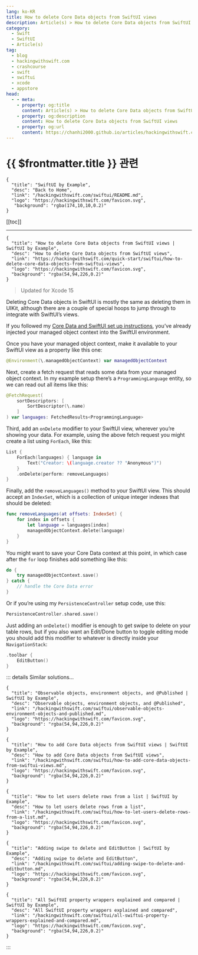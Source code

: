 ```yaml
---
lang: ko-KR
title: How to delete Core Data objects from SwiftUI views
description: Article(s) > How to delete Core Data objects from SwiftUI views
category:
  - Swift
  - SwiftUI
  - Article(s)
tag: 
  - blog
  - hackingwithswift.com
  - crashcourse
  - swift
  - swiftui
  - xcode
  - appstore
head:
  - - meta:
    - property: og:title
      content: Article(s) > How to delete Core Data objects from SwiftUI views
    - property: og:description
      content: How to delete Core Data objects from SwiftUI views
    - property: og:url
      content: https://chanhi2000.github.io/articles/hackingwithswift.com/swiftui/how-to-delete-core-data-objects-from-swiftui-views.html
---
```


# {{ $frontmatter.title }} 관련

```component VPCard
{
  "title": "SwiftUI by Example",
  "desc": "Back to Home",
  "link": "/hackingwithswift.com/swiftui/README.md",
  "logo": "https://hackingwithswift.com/favicon.svg",
   "background": "rgba(174,10,10,0.2)"
}
```

[[toc]]

---

```component VPCard
{
  "title": "How to delete Core Data objects from SwiftUI views | SwiftUI by Example",
  "desc": "How to delete Core Data objects from SwiftUI views",
  "link": "https://hackingwithswift.com/quick-start/swiftui/how-to-delete-core-data-objects-from-swiftui-views",
  "logo": "https://hackingwithswift.com/favicon.svg",
  "background": "rgba(54,94,226,0.2)"
}
```

> Updated for Xcode 15

Deleting Core Data objects in SwiftUI is mostly the same as deleting them in UIKit, although there are a couple of special hoops to jump through to integrate with SwiftUI’s views.

If you followed my [Core Data and SwiftUI set up instructions](/hackingwithswift.com/swiftui/how-to-configure-core-data-to-work-with-swiftui.md), you’ve already injected your managed object context into the SwiftUI environment.

Once you have your managed object context, make it available to your SwiftUI view as a property like this one:

```swift
@Environment(\.managedObjectContext) var managedObjectContext
```

Next, create a fetch request that reads some data from your managed object context. In my example setup there’s a `ProgrammingLanguage` entity, so we can read out all items like this:

```swift
@FetchRequest(
    sortDescriptors: [
        SortDescriptor(\.name)
    ]
) var languages: FetchedResults<ProgrammingLanguage>
```

Third, add an `onDelete` modifier to your SwiftUI view, wherever you’re showing your data. For example, using the above fetch request you might create a list using `ForEach`, like this:

```swift
List {
    ForEach(languages) { language in
        Text("Creator: \(language.creator ?? "Anonymous")")
    }
    .onDelete(perform: removeLanguages)
}
```

Finally, add the `removeLanguages()` method to your SwiftUI view. This should accept an `IndexSet`, which is a collection of unique integer indexes that should be deleted:

```swift
func removeLanguages(at offsets: IndexSet) {
    for index in offsets {
        let language = languages[index]
        managedObjectContext.delete(language)
    }
}
```

You might want to save your Core Data context at this point, in which case after the `for` loop finishes add something like this:

```swift
do {
    try managedObjectContext.save()
} catch {
    // handle the Core Data error
}
```

Or if you’re using my `PersistenceController` setup code, use this:

```swift
PersistenceController.shared.save()
```

Just adding an `onDelete()` modifier is enough to get swipe to delete on your table rows, but if you also want an Edit/Done button to toggle editing mode you should add this modifier to whatever is directly inside your `NavigationStack`:

```swift
.toolbar {
    EditButton()
}
```

::: details Similar solutions…

```component VPCard
{
  "title": "Observable objects, environment objects, and @Published | SwiftUI by Example",
  "desc": "Observable objects, environment objects, and @Published",
  "link": "/hackingwithswift.com/swiftui/observable-objects-environment-objects-and-published.md",
  "logo": "https://hackingwithswift.com/favicon.svg",
  "background": "rgba(54,94,226,0.2)"
}
```

```component VPCard
{
  "title": "How to add Core Data objects from SwiftUI views | SwiftUI by Example",
  "desc": "How to add Core Data objects from SwiftUI views",
  "link": "/hackingwithswift.com/swiftui/how-to-add-core-data-objects-from-swiftui-views.md",
  "logo": "https://hackingwithswift.com/favicon.svg",
  "background": "rgba(54,94,226,0.2)"
}
```

```component VPCard
{
  "title": "How to let users delete rows from a list | SwiftUI by Example",
  "desc": "How to let users delete rows from a list",
  "link": "/hackingwithswift.com/swiftui/how-to-let-users-delete-rows-from-a-list.md",
  "logo": "https://hackingwithswift.com/favicon.svg",
  "background": "rgba(54,94,226,0.2)"
}
```

```component VPCard
{
  "title": "Adding swipe to delete and EditButton | SwiftUI by Example",
  "desc": "Adding swipe to delete and EditButton",
  "link": "/hackingwithswift.com/swiftui/adding-swipe-to-delete-and-editbutton.md",
  "logo": "https://hackingwithswift.com/favicon.svg",
  "background": "rgba(54,94,226,0.2)"
}
```

```component VPCard
{
  "title": "All SwiftUI property wrappers explained and compared | SwiftUI by Example",
  "desc": "All SwiftUI property wrappers explained and compared",
  "link": "/hackingwithswift.com/swiftui/all-swiftui-property-wrappers-explained-and-compared.md",
  "logo": "https://hackingwithswift.com/favicon.svg",
  "background": "rgba(54,94,226,0.2)"
}
```

:::

